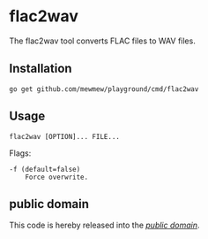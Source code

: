 flac2wav
========

The flac2wav tool converts FLAC files to WAV files.

Installation
------------

	go get github.com/mewmew/playground/cmd/flac2wav

Usage
-----

	flac2wav [OPTION]... FILE...

Flags:

	-f (default=false)
		Force overwrite.

public domain
-------------

This code is hereby released into the *[public domain][]*.

[public domain]: https://creativecommons.org/publicdomain/zero/1.0/
